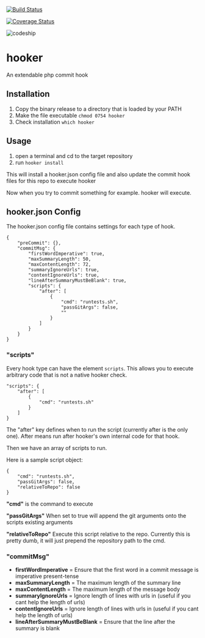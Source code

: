 [![Build Status](https://travis-ci.org/bigtallbill/hooker.svg?branch=master)](https://travis-ci.org/bigtallbill/hooker)

[![Coverage Status](https://img.shields.io/coveralls/bigtallbill/hooker.svg)](https://coveralls.io/r/bigtallbill/hooker?branch=master)

![codeship](https://www.codeship.io/projects/68bf1230-ca93-0131-d192-5e68e7353a88/status)

hooker
======

An extendable php commit hook

Installation
------------

1. Copy the binary release to a directory that is loaded by your PATH
2. Make the file executable `chmod 0754 hooker`
3. Check installation `which hooker`

Usage
-----

1. open a terminal and cd to the target repository
2. run `hooker install`

This will install a hooker.json config file and also update the commit hook files for this repo to execute hooker

Now when you try to commit something for example. hooker will execute.

hooker.json Config
------------------

The hooker.json config file contains settings for each type of hook.

```
{
    "preCommit": {},
    "commitMsg": {
        "firstWordImperative": true,
        "maxSummaryLength": 50,
        "maxContentLength": 72,
        "summaryIgnoreUrls": true,
        "contentIgnoreUrls": true,
        "lineAfterSummaryMustBeBlank": true,
        "scripts": {
            "after": [
                {
                    "cmd": "runtests.sh",
                    "passGitArgs": false,
                    ""
                }
            ]
        }
    }
}
```

### "scripts"

Every hook type can have the element `scripts`. This allows you to execute arbitrary code that is not a native hooker
check.

```
"scripts": {
    "after": [
        {
            "cmd": "runtests.sh"
        }
    ]
}
```

The "after" key defines when to run the script (currently after is the only one). After means run after hooker's own internal code for that hook.

Then we have an array of scripts to run.

Here is a sample script object:

```
{
    "cmd": "runtests.sh",
    "passGitArgs": false,
    "relativeToRepo": false
}
```

**"cmd"** is the command to execute

**"passGitArgs"** When set to true will append the git arguments onto the scripts existing arguments

**"relativeToRepo"** Execute this script relative to the repo. Currently this is pretty dumb, it will just prepend the repository path to the cmd.


### "commitMsg"

- **firstWordImperative** = Ensure that the first word in a commit message is imperative present-tense
- **maxSummaryLength** = The maximum length of the summary line
- **maxContentLength** = The maximum length of the message body
- **summaryIgnoreUrls** = Ignore length of lines with urls in (useful if you cant help the length of urls)
- **contentIgnoreUrls** = Ignore length of lines with urls in (useful if you cant help the length of urls)
- **lineAfterSummaryMustBeBlank** = Ensure that the line after the summary is blank

